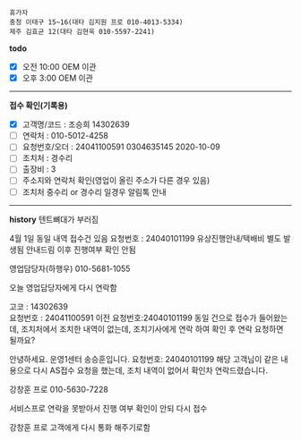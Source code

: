 ```
휴가자
충청 이태구 15~16(대타 김지원 프로 010-4013-5334)
제주 김효균 12(대타 김현욱 010-5597-2241)
```

**todo**
- [x] 오전 10:00 OEM 이관 
- [x] 오후 3:00 OEM 이관 
---
**접수 확인(기록용)**
- [x] 고객명/코드 : 조승희 14302639
- [ ] 연락처 : 010-5012-4258
- [ ] 요청번호/오더 : 24041100591 0304635145 2020-10-09 
- [ ] 조치처 : 경수리
- [ ] 출장비 : 3
- [ ] 주소지와 연락처 확인(영업이 올린 주소가 다른 경우 있음)
- [ ] 조치처 중수리 or 경수리 일경우 알림톡 안내
---
**history**
텐트뼈대가 부러짐

4월 1일 동일 내역 접수건 있음
요청번호 : 24040101199
유상진행안내/택배비 별도 발생됨 안내드림
이후 진행여부 확인 안됨

영업담당자(하행우) 010-5681-1055

오늘 영업담당자에게 다시 연락함


고코 : 14302639  
요청번호 : 24041100591
이전 요청번호:24040101199 동일 건으로 접수가 들어왔는데, 조치처에서 조치한 내역이 없는데, 조치기사에게 연락 하여 확인 후 연락 요청하면 될까요?

안녕하세요. 운영1센터 송승훈입니다.
요청번호: 24040101199
해당 고객님이 같은 내용으로 다시 AS접수 요청을 했는데, 조치 내역이 없어서 확인차 연락드렸습니다. 

강창훈 프로 010-5630-7228

서비스프로 연락을 못받아서 진행 여부 확인이 안되 다시 접수

강창훈 프로 고객에게 다시 통화 해주기로함
